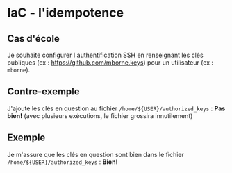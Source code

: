 # IaC - l'idempotence

## Cas d'école

Je souhaite configurer l'authentification SSH en renseignant les clés publiques (ex : https://github.com/mborne.keys) pour un utilisateur (ex : `mborne`).

## Contre-exemple

J'ajoute les clés en question au fichier `/home/${USER}/authorized_keys` : **Pas bien!** (avec plusieurs exécutions, le fichier grossira innutilement)

## Exemple

Je m'assure que les clés en question sont bien dans le fichier `/home/${USER}/authorized_keys` : **Bien!**










